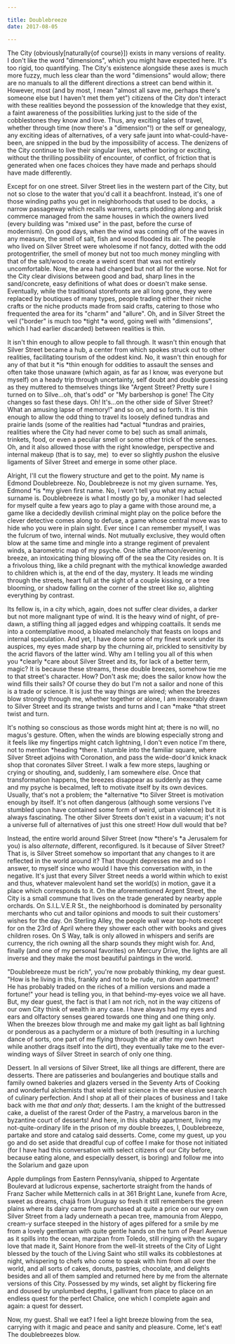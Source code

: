 ```yaml
---

title: Doublebreeze
date: 2017-08-05

---
```


The City (obviously[naturally{of course}]) exists in many versions of reality. I don't like the word "dimensions", which you might have expected here. It's too rigid, too quantifying. The City's existence alongside these axes is much more fuzzy, much less clear than the word "dimensions" would allow; there are no manuals to all the different directions a street can bend within it. However, most (and by most, I mean "almost all save me, perhaps there's someone else but I haven't met them yet") citizens of the City don't interact with these realities beyond the possession of the knowledge that they exist, a faint awareness of the possibilities lurking just to the side of the cobblestones they know and love. Thus, any exciting tales of travel, whether through time (now there's a "dimension"!) or the self or genealogy, any exciting ideas of alternatives, of a very safe jaunt into what-could-have-been, are snipped in the bud by the impossibility of access. The denizens of the City continue to live their singular lives, whether boring or exciting, without the thrilling possibility of encounter, of conflict, of friction that is generated when one faces choices they have made and perhaps should have made differently.

Except for on one street. Silver Street lies in the western part of the City, but not so close to the water that you'd call it a beachfront. Instead, it's one of those winding paths you get in neighborhoods that used to be docks, &nbsp;a narrow passageway which recalls warrens, carts plodding along and brisk commerce managed from the same houses in which the owners lived (every building was "mixed use" in the past, before the curse of modernism). On good days, when the wind was coming off of the waves in any measure, the smell of salt, fish and wood flooded its air. The people who lived on Silver Street were wholesome if not fancy, dotted with the odd protogentrifier, the smell of money but not too much money mingling with that of the salt/wood to create a weird scent that was not entirely uncomfortable. Now, the area had changed but not all for the worse. Not for the City clear divisions between good and bad, sharp lines in the sand/concrete, easy definitions of what does or doesn't make sense. Eventually, while the traditional storefronts are all long gone, they were replaced by boutiques of many types, people trading either their niche crafts or the niche products made from said crafts, catering to those who frequented the area for its "charm" and "allure". Oh, and in Silver Street the veil ("border" is much too&nbsp;*tight&nbsp;*a word, going well with "dimensions", which I had earlier discarded) between realities is thin.

It isn't thin enough to allow people to fall through. It wasn't thin enough that Silver Street became a hub, a center from which spokes struck out to other realities, facilitating tourism of the oddest kind. No, it wasn't thin enough for any of that but it *is&nbsp;*thin enough for oddities to assault the senses and often take those unaware (which again, as far as I know, was everyone but myself) on a heady trip through uncertainty, self doubt and double guessing as they muttered to themselves things like "Argent Street? Pretty sure I turned on to Silve...oh, that's odd" or "My barbershop is gone! The City changes so fast these days. Oh! It's...on the other side of Silver Street? What an amusing lapse of memory!" and so on, and so forth. It is thin enough to allow the odd thing to travel its loosely defined tundras and prairie lands (some of the realities had&nbsp;*actual&nbsp;*tundras and prairies, realities where the City had never come to be) such as small animals, trinkets, food, or even a peculiar smell or some other trick of the senses. Oh, and it also allowed those with the right knowledge, perspective and internal makeup (that is to say, me) &nbsp;to ever so slightly&nbsp;*push*on the elusive ligaments of Silver Street and emerge in some other place.

Alright, I'll cut the flowery structure and get to the point. My name is Edmond Doublebreeze. No, Doublebreeze is not my given surname. Yes, Edmond&nbsp;*is&nbsp;*my given first name. No, I won't tell you what my actual surname is. Doublebreeze is what I mostly go by, a moniker I had selected for myself quite a few years ago to play a game with those around me, a game like a decidedly devilish criminal might play on the police before the clever detective comes along to defuse, a game whose central move was to hide who you were in plain sight. Ever since I can remember myself, I was the fulcrum of two, internal winds. Not mutually exclusive, they would often blow at the same time and mingle into a strange regiment of prevalent winds, a barometric map of my psyche. One isthe afternoon/evening breeze, an intoxicating thing blowing off of the sea the City resides on. It is a frivolous thing, like a child pregnant with the mythical knowledge awarded to children which is, at the end of the day, mystery. It leads me winding through the streets, heart full at the sight of a couple kissing, or a tree blooming, or shadow falling on the corner of the street like&nbsp;*so*, alighting everything by contrast.

Its fellow is, in a city which, again, does not suffer clear divides, a darker but not more malignant type of wind. It is the heavy wind of night, of pre-dawn, a stifling thing all jagged edges and whipping coattails. It sends me into a contemplative mood, a bloated melancholy that feasts on loops and internal speculation. And yet, I have done some of my finest work under its auspices, my eyes made sharp by the churning air, prickled to sensitivity by the acrid flavors of the latter wind. Why am I telling you all of this when you&nbsp;*clearly&nbsp;*care about Silver Street and its, for lack of a better term, magic? It is because these streams, these double breezes, somehow tie me to that street's character. How? Don't ask me; does the sailor know how the wind fills their sails? Of course they do but I'm not a sailor and none of this is a trade or science. It is just the way things are wired; when the breezes blow strongly through me, whether together or alone, I am inexorably drawn to Silver Street and its strange twists and turns and I can *make&nbsp;*that street twist and turn.

It's nothing so conscious as those words might hint at; there is no will, no magus's gesture. Often, when the winds are blowing especially strong and it feels like my fingertips might catch lightning, I don't even notice I'm there, not to mention *heading&nbsp;*there. I stumble into the familiar square, where Silver Street adjoins with Coronation, and pass the wide-door'd knick knack shop that coronates Silver Street. I walk a few more steps, laughing or crying or shouting, and, suddenly, I am somewhere&nbsp;*else*. Once that transformation happens, the breezes disappear as suddenly as they came and my psyche is becalmed, left to motivate itself by its own devices. Usually, that's not a problem; the&nbsp;*alternative&nbsp;*to Silver Street is motivation enough by itself. It's not often dangerous (although some versions I've stumbled upon have contained some form of weird, urban violence) but it is always fascinating. The other Silver Streets don't exist in a vacuum; it's not a universe full of alternatives of just this one street! How dull would that be?

Instead, the entire world around Silver Street (now&nbsp;*there's&nbsp;*a Jerusalem for you) is also&nbsp;*alternate*, different, reconfigured. Is it&nbsp;because of Silver Street? That is, is Silver Street somehow so important that any changes to it are reflected in the world around it? That thought depresses me and so I answer, to myself since who would I have this conversation with, in the negative. It's just that every Silver Street needs a world within which to exist and thus, whatever malevolent hand set the world(s) in motion, gave it a place which corresponds to it. On the aforementioned Argent Street, the City is a small commune that lives on the trade generated by nearby apple orchards. On S.I.L.V.E.R St., the neighborhood is dominated by personality merchants who cut and tailor opinions and moods to suit their customers' wishes for the day. On Sterling Alley, the people wall wear top-hots except for on the 23rd of April where they shower each other with books and gives children roses. On S Way, talk is only allowed in whispers and serifs are currency, the rich owning all the sharp sounds they might wish for. And, finally (and one of my personal favorites) on Mercury Drive, the lights are all inverse and they make the most beautiful paintings in the world.

"Doublebreeze must be rich", you're now probably thinking, my dear guest. "How is he living in this, frankly and not to be rude, run down apartment? He has probably traded on the riches of a million versions and made a fortune!" your head is telling you, in that behind-my-eyes voice we all have. But, my dear guest, the fact is that I am not rich, not in the way citizens of our own City think of wealth in any case. I have always had my eyes and ears and olfactory senses geared towards one thing and one thing only. When the breezes blow through me and make my gait light as ball lightning or ponderous as a pachyderm or a mixture of both (resulting in a lurching dance of sorts, one part of me flying through the air after my own heart while another drags itself into the dirt), they eventually take me to the ever-winding ways of Silver Street in search of only one thing.

Dessert. In all versions of Silver Street, like all things are different, there are desserts. There are patisseries and boulangeries and boutique stalls and family owned bakeries and glazers versed in the Seventy Arts of Cooking and wonderful alchemists that wield their science in the ever elusive search of culinary perfection. And I shop at all of their places of business and I take back with me&nbsp;*that and only that*; desserts. I am the knight of the buttressed cake, a duelist of the rarest Order of the Pastry, a marvelous baron in the byzantine court of desserts! And here, in this shabby apartment, living my not-quite-ordinary life in the prison of my double breezes, I, Doublebreeze, partake and store and catalog said desserts. Come, come my guest, up you go and do set aside that dreadful cup of coffee I make for those not initiated (for I have had this conversation with select citizens of our City before, because eating alone, and especially dessert, is boring) and follow me into the Solarium and gaze upon

Apple dumplings from Eastern Pennsylvania, shipped to Argentate Boulevard at ludicrous expense, sachertorte straight from the hands of Franz Sacher while Metternich calls in at 361 Bright Lane, kunefe from Acre, sweet as dreams, chajá from Uruguay so fresh it still remembers the green plains where its dairy came from purchased at quite a price on our very own Silver Street from a lady underneath a pecan tree, mamounia from Aleppo, cream-y surface steeped in the history of ages pilfered for a smile by me from a lovely gentleman with quite gentle hands on the turn of Pearl Avenue as it spills into the ocean, marzipan from Toledo, still ringing with the sugary love that made it,&nbsp;Saint Honore from the well-lit streets of the City of Light blessed by the touch of the Living Saint who still walks its cobblestones at night, whispering to chefs who come to speak with him from all over the world, and all sorts of cakes, donuts, pastries, chocolate, and delights besides and all of them sampled and returned here by me from the alternate versions of this City. Possessed by my winds, set alight by flickering fire and doused by unplumbed depths, I gallivant from place to place on an endless quest for the perfect Chalice, one which I complete again and again: a quest for dessert.

Now, my guest. Shall we eat? I feel a light breeze blowing from the sea, carrying with it magic and peace and sanity and pleasure. Come, let's eat! The doublebreezes blow.